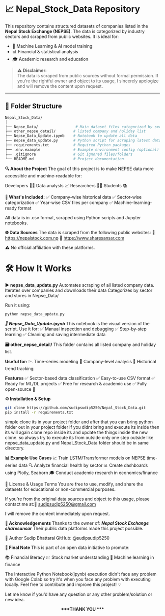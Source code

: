 # 📈 Nepal_Stock_Data Repository

This repository contains structured datasets of companies listed in the **Nepal Stock Exchange (NEPSE)**. The data is categorized by industry sectors and scraped from public websites. It is ideal for:

- 🧠 Machine Learning & AI model training  
- 📊 Financial & statistical analysis  
- 🎓 Academic research and education  

> ⚠️ **Disclaimer:**  
> The data is scraped from public sources without formal permission. If you're the rightful owner and object to its usage, I sincerely apologize and will remove the content upon request.

---

## 📁 Folder Structure

```bash
Nepal_Stock_Data/
│
├── Nepse_Data/                 # Main dataset files categorized by sectors
├── other_nepse_detail/        # listed company and holiday list
├── Nepse_Data_Update.ipynb    # Notebook to update all data
├── nepse_data_update.py       # Python script for scraping latest data
├── requirements.txt           # Required Python packages
├── .env.example               # Example environment config (optional)
├── .gitignore                 # Git ignored files/folders
└── README.md                  # Project documentation
```

**🔍 About the Project**
The goal of this project is to make NEPSE data more accessible and machine-readable for:

Developers 👨‍💻
Data analysts 📈
Researchers 🧑‍🔬
Students 📚

**📌 What's Included:**
✅ Company-wise historical data
✅ Sector-wise categorization
✅ Year-wise CSV files per company
✅ Machine-learning-ready format

All data is in .csv format, scraped using Python scripts and Jupyter notebooks.

**🌐 Data Sources**
The data is scraped from the following public websites:
🔗 https://nepalstock.com.np
🔗 https://www.sharesansar.com

⚠️ No official affiliation with these platforms.

# **🛠 How It Works**
**▶️ nepse_data_update.py**
Automates scraping of all listed company data.
Iterates over companies and downloads their data
Categorizes by sector and stores in Nepse_Data/

Run it using:
```bash 
python nepse_data_update.py
```
***📓 Nepse_Data_Update.ipynb*** 
This notebook is the visual version of the script. Use it for:
✅ Manual inspection and debugging
✅ Step-by-step learning
✅ Cleaning and saving intermediate data

**🗃️ other_nepse_detail/**
This folder contains all listed company and holiday list.

**Useful for:**
📉 Time-series modeling
🏢 Company-level analysis
📅 Historical trend tracking

**Features**
✅ Sector-based data classification
✅ Easy-to-use CSV format
✅ Ready for ML/DL projects
✅ Free for research & academic use
✅ Fully open-source 🚀

**⚙️ Installation & Setup**
```bash
git clone https://github.com/sudipsudip5250/Nepal_Stock_Data.git
pip install -r requirements.txt
```
simple clone its in your project folder and after that you can bring python folder out in your project folder if you didnt bring and execute its inside then its will again clone repo inside its and update the things inside the new clone. so always try to execute its from outside only one step outside like nepse_data_update.py and Nepal_Stock_Data folder should be in same directory.

**📊 Example Use Cases**
📈 Train LSTM/Transformer models on NEPSE time-series data
🔍 Analyze financial health by sector
📊 Create dashboards using Plotly, Seaborn
🎓 Conduct academic research in economics/finance

📃 License & Usage Terms
You are free to use, modify, and share the datasets for educational or non-commercial purposes.

If you're from the original data sources and object to this usage, please contact me at:📩 sudipsudip5250@gmail.com

I will remove the content immediately upon request.

**🙏 Acknowledgements**
Thanks to the owner of:
***Nepal Stock Exchange
sharesansar***
Their public data platforms made this project possible.

👤 Author
Sudip Bhattarai
GitHub: @sudipsudip5250

**📌 Final Note**
This is part of an open data initiative to promote:

📚 Financial literacy
💹 Stock market understanding
🤖 Machine learning in finance

The Interactive Python Notebook(ipynb) execution didn't face any problem with Google Colab so try it's when you face any problem with executing locally. Feel free to contribute and improve this project! 💡

Let me know if you'd have any question or any other problem/solution or new idea.


<p align="center"><strong> ***THANK YOU ***</strong></p>

